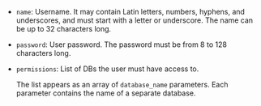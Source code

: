 * `name`: Username. It may contain Latin letters, numbers, hyphens, and underscores, and must start with a letter or underscore. The name can be up to 32 characters long.
* `password`: User password. The password must be from 8 to 128 characters long.
* `permissions`: List of DBs the user must have access to.

    The list appears as an array of `database_name` parameters. Each parameter contains the name of a separate database.
